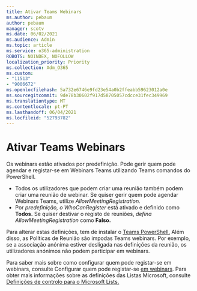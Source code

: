 ```yaml
---
title: Ativar Teams Webinars
ms.author: pebaum
author: pebaum
manager: scotv
ms.date: 06/02/2021
ms.audience: Admin
ms.topic: article
ms.service: o365-administration
ROBOTS: NOINDEX, NOFOLLOW
localization_priority: Priority
ms.collection: Adm_O365
ms.custom:
- "11513"
- "9006672"
ms.openlocfilehash: 5a732e6746e9fd23e54a0b2ffeabb59623012a0e
ms.sourcegitcommit: 9de78b30602f917d58705057cdcce31fec349969
ms.translationtype: MT
ms.contentlocale: pt-PT
ms.lasthandoff: 06/04/2021
ms.locfileid: "52793782"
---
```

# <a name="enable-teams-webinars"></a>Ativar Teams Webinars

Os webinars estão ativados por predefinição. Pode gerir quem pode agendar e registar-se em Webinars Teams utilizando Teams comandos do PowerShell.

- Todos os utilizadores que podem criar uma reunião também podem criar uma reunião de webinar. Se quiser gerir quem pode agendar Webinars Teams, utilize *AllowMeetingRegistration.* 
- Por *predefinição, o WhoCanRegister* está ativado e definido como **Todos.** Se quiser destivar o registo de reuniões, *defina AllowMeetingRegistration* como **Falso.**

Para alterar estas definições, tem de instalar o [Teams PowerShell.](/microsoftteams/teams-powershell-install) Além disso, as Políticas de Reunião são impodas Teams webinars. Por exemplo, se a associação anónima estiver desligada nas definições da reunião, os utilizadores anónimos não podem participar em webinars.

Para saber mais sobre como configurar quem pode registar-se em webinars, consulte Configurar quem pode registar-se [em webinars](/microsoftteams/set-up-webinars?source=docs#configure-who-can-register-for-webinars). Para obter mais informações sobre as definições das Listas Microsoft, consulte [Definições de controlo para o Microsoft Lists.](/sharepoint/control-lists)
